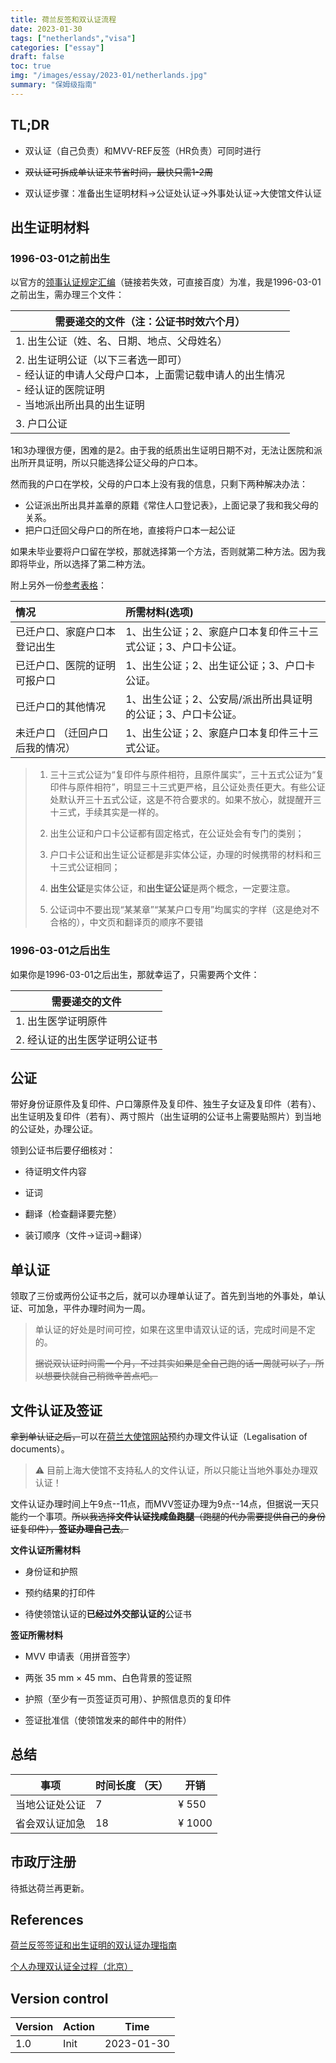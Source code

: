 ```yaml
---
title: 荷兰反签和双认证流程
date: 2023-01-30
tags: ["netherlands","visa"]
categories: ["essay"]
draft: false
toc: true
img: "/images/essay/2023-01/netherlands.jpg"
summary: "保姆级指南"
---
```


## TL;DR

- 双认证（自己负责）和MVV-REF反签（HR负责）可同时进行

- ~~双认证可拆成单认证来节省时间，最快只需1-2周~~

- 双认证步骤：准备出生证明材料->公证处认证->外事处认证->大使馆文件认证

## 出生证明材料

### 1996-03-01之前出生

以官方的[领事认证规定汇编](http://cs.mfa.gov.cn/zggmcg/lsrz/sblsrzxz/201609/t20160917_957835.shtml)（链接若失效，可直接百度）为准，我是1996-03-01之前出生，需办理三个文件：

| 需要递交的文件（注：公证书时效六个月）                       |
| ------------------------------------------------------------ |
| 1. 出生公证（姓、名、日期、地点、父母姓名）                  |
| 2. 出生证明公证（以下三者选一即可）<br />- 经认证的申请人父母户口本，上面需记载申请人的出生情况<br />- 经认证的医院证明<br />- 当地派出所出具的出生证明 |
| 3. 户口公证                                                  |

1和3办理很方便，困难的是2。由于我的纸质出生证明日期不对，无法让医院和派出所开具证明，所以只能选择公证父母的户口本。

然而我的户口在学校，父母的户口本上没有我的信息，只剩下两种解决办法：

- 公证派出所出具并盖章的原籍《常住人口登记表》，上面记录了我和我父母的关系。
- 把户口迁回父母户口的所在地，直接将户口本一起公证

如果未毕业要将户口留在学校，那就选择第一个方法，否则就第二种方法。因为我即将毕业，所以选择了第二种方法。

附上另外一份[参考表格](https://blog.mottomo.moe/categories/Misc/Records/zh/2016-06-15-Visa-And-Dual-Certification-for-the-Netherlands/)：

| 情况                            | 所需材料(选项)                                               |
| :------------------------------ | :----------------------------------------------------------- |
| 已迁户口、家庭户口本登记出生    | 1、出生公证；2、家庭户口本复印件三十三式公证；3、户口卡公证。 |
| 已迁户口、医院的证明可报户口    | 1、出生公证；2、出生证公证；3、户口卡公证。                  |
| 已迁户口的其他情况              | 1、出生公证；2、公安局/派出所出具证明的公证；3、户口卡公证。 |
| 未迁户口 （迁回户口后我的情况） | 1、出生公证；2、家庭户口本复印件三十三式公证。               |

> 1. 三十三式公证为“复印件与原件相符，且原件属实”，三十五式公证为“复印件与原件相符”，明显三十三式更严格，且公证处责任更大。有些公证处默认开三十五式公证，这是不符合要求的。如果不放心，就提醒开三十三式，手续其实是一样的。
>
>    
>
> 2. 出生公证和户口卡公证都有固定格式，在公证处会有专门的类别；
>
>    
>
> 3. 户口卡公证和出生证公证都是非实体公证，办理的时候携带的材料和三十三式公证相同；
>
>    
>
> 4. **出生公证**是实体公证，和**出生证公证**是两个概念，一定要注意。
>
>    
>
> 5. 公证词中不要出现“某某章”“某某户口专用”均属实的字样（这是绝对不合格的），中文页和翻译页的顺序不要错

### 1996-03-01之后出生

如果你是1996-03-01之后出生，那就幸运了，只需要两个文件：

| 需要递交的文件                |
| ----------------------------- |
| 1. 出生医学证明原件           |
| 2. 经认证的出生医学证明公证书 |

## 公证

带好身份证原件及复印件、户口簿原件及复印件、独生子女证及复印件（若有）、出生证明及复印件（若有）、两寸照片（出生证明的公证书上需要贴照片）到当地的公证处，办理公证。

领到公证书后要仔细核对：

- 待证明文件内容

- 证词

- 翻译（检查翻译要完整）

- 装订顺序（文件→证词→翻译）

## 单认证

领取了三份或两份公证书之后，就可以办理单认证了。首先到当地的外事处，单认证、可加急，平件办理时间为一周。

>  单认证的好处是时间可控，如果在这里申请双认证的话，完成时间是不定的。
>
>  ~~据说双认证时间需一个月，不过其实如果是全自己跑的话一周就可以了，所以想要快就自己稍微辛苦点吧。~~

## 文件认证及签证

~~拿到单认证之后，~~可以在[荷兰大使馆网站](https://www.vfsvisaonline.com/Netherlands-Global-Online-Appointment_Zone1/AppScheduling/AppWelcome.aspx?P=ltLn8sB713pXho9S+nODEomPmYxj9NlLPuyVgtwptqY=)预约办理文件认证（Legalisation of documents）。

> ⚠️ 目前上海大使馆不支持私人的文件认证，所以只能让当地外事处办理双认证！

文件认证办理时间上午9点--11点，而MVV签证办理为9点--14点，但据说一天只能约一个事项。~~所以我选择**文件认证找咸鱼跑腿**（跑腿的代办需要提供自己的身份证复印件），**签证办理自己去**。~~

**文件认证所需材料**

- 身份证和护照

- 预约结果的打印件

- 待使领馆认证的**已经过外交部认证的**公证书

**签证所需材料**

- MVV 申请表（用拼音签字）

- 两张 35 mm × 45 mm、白色背景的签证照

- 护照（至少有一页签证页可用）、护照信息页的复印件

- 签证批准信（使领馆发来的邮件中的附件）

## 总结

| 事项           | 时间长度 （天） | 开销   |
| -------------- | --------------- | ------ |
| 当地公证处公证 | 7               | ¥ 550  |
| 省会双认证加急 | 18              | ¥ 1000 |

## 市政厅注册

待抵达荷兰再更新。

## References

[荷兰反签签证和出生证明的双认证办理指南](https://blog.mottomo.moe/categories/Misc/Records/zh/2016-06-15-Visa-And-Dual-Certification-for-the-Netherlands/)

[个人办理双认证全过程（北京）](https://bbs.gogodutch.com/thread-583622-1-1.html)


## Version control

| Version | Action | Time       |
| ------- | ------ | ---------- |
| 1.0     | Init   | 2023-01-30 |

